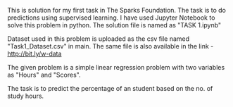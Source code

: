 This is solution for my first task in The Sparks Foundation. The task is to do predictions using supervised learning. I have used Jupyter Notebook to solve this problem in python. The solution file is named as "TASK 1.ipynb"

Dataset used in this problem is uploaded as the csv file named "Task1_Dataset.csv" in main. The same file is also available in the link - http://bit.ly/w-data

The given problem is a simple linear regression problem with two variables as "Hours" and "Scores".

The task is to predict the percentage of an student based on the no. of study hours.



